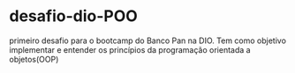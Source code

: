 # desafio-dio-POO
primeiro desafio para o bootcamp do Banco Pan na DIO. Tem como objetivo implementar e entender os princípios da programação orientada a objetos(OOP)
